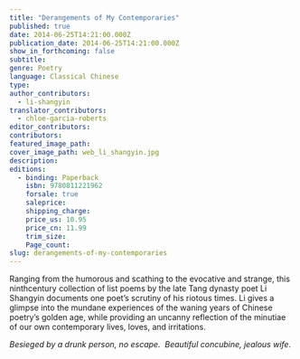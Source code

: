 ```yaml
---
title: "Derangements of My Contemporaries"
published: true
date: 2014-06-25T14:21:00.000Z
publication_date: 2014-06-25T14:21:00.000Z
show_in_forthcoming: false
subtitle:
genre: Poetry
language: Classical Chinese
type:
author_contributors:
  - li-shangyin
translator_contributors:
  - chloe-garcia-roberts
editor_contributors:
contributors:
featured_image_path:
cover_image_path: web_li_shangyin.jpg
description:
editions:
  - binding: Paperback
    isbn: 9780811221962
    forsale: true
    saleprice:
    shipping_charge:
    price_us: 10.95
    price_cn: 11.99
    trim_size:
    Page_count:
slug: derangements-of-my-contemporaries
---
```


Ranging from the humorous and scathing to the evocative and strange, this ninthcentury collection of list poems by the late Tang dynasty poet Li Shangyin documents one poet’s scrutiny of his riotous times. Li gives a glimpse into the mundane experiences of the waning years of Chinese poetry’s golden age, while providing an uncanny reflection of the minutiae of our own contemporary lives, loves, and irritations. 

_Besieged by a drunk person, no escape. 
Beautiful concubine, jealous wife._

